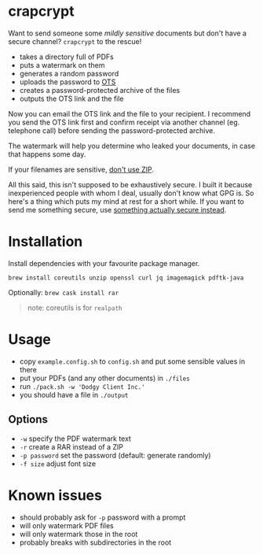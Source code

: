 # crapcrypt

Want to send someone some *mildly sensitive* documents but don't have a secure channel? `crapcrypt` to the rescue!

* takes a directory full of PDFs
* puts a watermark on them
* generates a random password
* uploads the password to [OTS](https://onetimesecret.com)
* creates a password-protected archive of the files
* outputs the OTS link and the file

Now you can email the OTS link and the file to your recipient. I recommend you send the OTS link first and confirm receipt via another channel (eg. telephone call) before sending the password-protected archive.

The watermark will help you determine who leaked your documents, in case that happens some day.

If your filenames are sensitive, [don't use ZIP](https://security.stackexchange.com/questions/35818/are-password-protected-zip-files-secure).

All this said, this isn't supposed to be exhaustively secure. I built it because inexperienced people with whom I deal, usually don't know what GPG is. So here's a thing which puts my mind at rest for a short while. If you want to send me something secure, use [something actually secure instead](https://keys.openpgp.org/vks/v1/by-fingerprint/C8872120B641DC51234831BF920BA69184F6C143).

# Installation

Install dependencies with your favourite package manager.

```brew install coreutils unzip openssl curl jq imagemagick pdftk-java```

Optionally:
```brew cask install rar```

> note: coreutils is for `realpath`

# Usage

* copy `example.config.sh` to `config.sh` and put some sensible values in there
* put your PDFs (and any other documents) in `./files`
* run `./pack.sh -w 'Dodgy Client Inc.'`
* you should have a file in `./output`

## Options
* `-w` specify the PDF watermark text
* `-r` create a RAR instead of a ZIP
* `-p password` set the password (default: generate randomly)
* `-f size` adjust font size

# Known issues

* should probably ask for `-p` password with a prompt
* will only watermark PDF files
* will only watermark those in the root
* probably breaks with subdirectories in the root